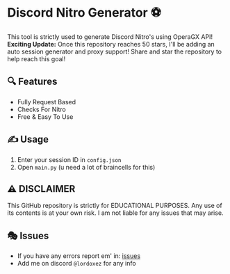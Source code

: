 # Discord Nitro Generator ⚽
This tool is strictly used to generate Discord Nitro's using OperaGX API!
**Exciting Update:** Once this repository reaches 50 stars, I'll be adding an auto session generator and proxy support! Share and star the repository to help reach this goal!

## 🔍 Features
- Fully Request Based
- Checks For Nitro
- Free & Easy To Use

## ✍️ Usage
1. Enter your session ID in `config.json`
2. Open `main.py` (u need a lot of braincells for this)

## ⚠️ DISCLAIMER
This GitHub repository is strictly for EDUCATIONAL PURPOSES. Any use of its contents is at your own risk. I am not liable for any issues that may arise.

## 🎭 Issues

- If you have any errors report em' in: [issues](https://github.com/Lordoxez/opera-gx-nitro/issues/new)
- Add me on discord `@lordoxez` for any info
